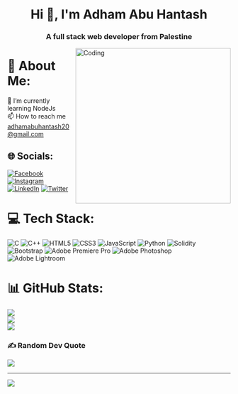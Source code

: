 <h1 align="center">Hi 👋, I'm Adham Abu Hantash</h1>
<h3 align="center">A full stack web developer from Palestine</h3>
<img align="right" alt="Coding" width="350" src="https://cdn.dribbble.com/users/1162077/screenshots/5403918/focus-animation.gif"/>

# 💫 About Me:
🌱 I’m currently learning NodeJs<br>📫 How to reach me adhamabuhantash20@gmail.com


## 🌐 Socials:
[![Facebook](https://img.shields.io/badge/Facebook-%231877F2.svg?logo=Facebook&logoColor=white)](https://facebook.com/AdhamHantash1) [![Instagram](https://img.shields.io/badge/Instagram-%23E4405F.svg?logo=Instagram&logoColor=white)](https://instagram.com/itsadhamhantash) [![LinkedIn](https://img.shields.io/badge/LinkedIn-%230077B5.svg?logo=linkedin&logoColor=white)](https://linkedin.com/in/adham-abu-hantash) [![Twitter](https://img.shields.io/badge/Twitter-%231DA1F2.svg?logo=Twitter&logoColor=white)](https://twitter.com/itsadhamhantash) 

# 💻 Tech Stack:
![C](https://img.shields.io/badge/c-%2300599C.svg?style=for-the-badge&logo=c&logoColor=white) ![C++](https://img.shields.io/badge/c++-%2300599C.svg?style=for-the-badge&logo=c%2B%2B&logoColor=white) ![HTML5](https://img.shields.io/badge/html5-%23E34F26.svg?style=for-the-badge&logo=html5&logoColor=white) ![CSS3](https://img.shields.io/badge/css3-%231572B6.svg?style=for-the-badge&logo=css3&logoColor=white) ![JavaScript](https://img.shields.io/badge/javascript-%23323330.svg?style=for-the-badge&logo=javascript&logoColor=%23F7DF1E) ![Python](https://img.shields.io/badge/python-3670A0?style=for-the-badge&logo=python&logoColor=ffdd54) ![Solidity](https://img.shields.io/badge/Solidity-%23363636.svg?style=for-the-badge&logo=solidity&logoColor=white) ![Bootstrap](https://img.shields.io/badge/bootstrap-%23563D7C.svg?style=for-the-badge&logo=bootstrap&logoColor=white) ![Adobe Premiere Pro](https://img.shields.io/badge/Adobe%20Premiere%20Pro-9999FF.svg?style=for-the-badge&logo=Adobe%20Premiere%20Pro&logoColor=white) ![Adobe Photoshop](https://img.shields.io/badge/adobephotoshop-%2331A8FF.svg?style=for-the-badge&logo=adobephotoshop&logoColor=white) ![Adobe Lightroom](https://img.shields.io/badge/Adobe%20Lightroom-31A8FF.svg?style=for-the-badge&logo=Adobe%20Lightroom&logoColor=white)
# 📊 GitHub Stats:
![](https://github-readme-stats.vercel.app/api?username=Adham-Hantash&theme=radical&hide_border=false&include_all_commits=false&count_private=false)<br/>
![](https://github-readme-streak-stats.herokuapp.com/?user=Adham-Hantash&theme=radical&hide_border=false)<br/>
![](https://github-readme-stats.vercel.app/api/top-langs/?username=Adham-Hantash&theme=radical&hide_border=false&include_all_commits=false&count_private=false&layout=compact)

### ✍️ Random Dev Quote
![](https://quotes-github-readme.vercel.app/api?type=horizontal&theme=radical)

---
[![](https://visitcount.itsvg.in/api?id=Adham-Hantash&icon=0&color=11)](https://visitcount.itsvg.in)

<!-- Proudly created with GPRM ( https://gprm.itsvg.in ) -->
